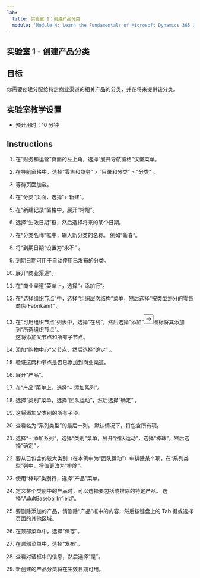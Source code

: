 ```yaml
---
lab:
  title: 实验室 1：创建产品分类
  module: 'Module 4: Learn the Fundamentals of Microsoft Dynamics 365 Commerce'
---
```


## <a name="lab-1---create-a-product-assortment"></a>实验室 1 - 创建产品分类

## <a name="objectives"></a>目标

你需要创建分配给特定商业渠道的相关产品的分类，并在将来提供该分类。

## <a name="lab-setup"></a>实验室教学设置

   - 预计用时：10 分钟

## <a name="instructions"></a>Instructions

1. 在“财务和运营”页面的左上角，选择“展开导航窗格”汉堡菜单。

1. 在导航窗格中，选择“零售和商务” > “目录和分类” > “分类”  。

1. 等待页面加载。

1. 在“分类”页面，选择“+ 新建”。

1. 在“新建记录”窗格中，展开“常规”。

1. 选择“生效日期”框，然后选择将来的某个日期。

1. 在“分类名称”框中，输入新分类的名称。 例如“新春”。

1. 将“到期日期”设置为“永不” 。

1. 到期日期可用于自动停用已发布的分类。

1. 展开“商业渠道”。

1. 在“商业渠道”菜单上，选择“+ 添加行”。

1. 在“选择组织节点”中，选择“组织层次结构”菜单，然后选择“按类型划分的零售商店(Fabrikam)” 。

1. 在“可用组织节点”列表中，选择“在线”，然后选择“添加”![右箭头图标](./media/d365-fo-add-org-node-icon.png)图标将其添加到“所选组织节点”。  
  这将添加父节点和所有子节点。

1. 添加“购物中心”父节点，然后选择“确定” 。

1. 验证这两种节点是否已添加到商业渠道。

1. 展开“产品”。

1. 在“产品”菜单上，选择“+ 添加系列”。

1. 选择“类别”菜单，选择“团队运动”，然后选择“确定”  。

1. 这将添加父类别的所有子项。

1. 查看名为“系列类型”的最后一列。 默认情况下，将包含所有项。

1. 选择“+ 添加系列”，选择“类别”菜单，展开“团队运动”，选择“棒球”，然后选择“确定”    。

1. 要从已包含的较大类别（在本例中为“团队运动”）中排除某个项，在“系列类型”列中，将值更改为“排除”。

1. 使用“棒球”类别行，选择“产品”菜单。

1. 定义某个类别中的产品时，可以选择要包括或排除的特定产品。 选择“AdultBaseballInfield”。

1. 要删除添加的产品，请删除“产品”框中的内容，然后按键盘上的 Tab 键或选择页面的其他区域。

1. 在顶部菜单中，选择“保存”。

1. 在顶部菜单中，选择“发布”。

1. 查看对话框中的信息，然后选择“是”。

1. 新创建的产品分类将在生效日期可用。
